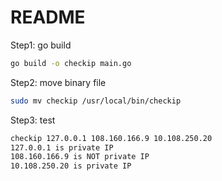 # README

Step1: go build

```bash
go build -o checkip main.go
```

Step2: move binary file

```bash
sudo mv checkip /usr/local/bin/checkip
```

Step3: test

```bash
checkip 127.0.0.1 108.160.166.9 10.108.250.20
127.0.0.1 is private IP
108.160.166.9 is NOT private IP
10.108.250.20 is private IP
```


